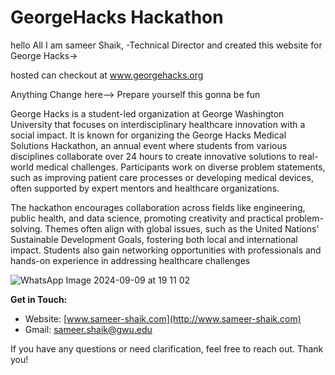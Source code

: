 # GeorgeHacks Hackathon

hello All I am sameer Shaik, -Technical Director and created this website for George Hacks->

hosted can checkout at  www.georgehacks.org

Anything Change here-->
Prepare yourself this gonna be fun

George Hacks is a student-led organization at George Washington University that focuses on interdisciplinary healthcare innovation with a social impact. It is known for organizing the George Hacks Medical Solutions Hackathon, an annual event where students from various disciplines collaborate over 24 hours to create innovative solutions to real-world medical challenges. Participants work on diverse problem statements, such as improving patient care processes or developing medical devices, often supported by expert mentors and healthcare organizations.

The hackathon encourages collaboration across fields like engineering, public health, and data science, promoting creativity and practical problem-solving. Themes often align with global issues, such as the United Nations’ Sustainable Development Goals, fostering both local and international impact. Students also gain networking opportunities with professionals and hands-on experience in addressing healthcare challenges





![WhatsApp Image 2024-09-09 at 19 11 02](https://github.com/user-attachments/assets/d0005c82-afa4-4b1c-bd8c-60566ba3b7b5)


**Get in Touch:**
- Website: [www.sameer-shaik.com](http://www.sameer-shaik.com)
- Gmail: sameer.shaik@gwu.edu

If you have any questions or need clarification, feel free to reach out. Thank you!
